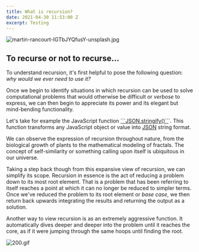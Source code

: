 ```yaml
---
title: What is recursion?
date: 2021-04-30 11:53:00 Z
excerpt: Testing
---
```


![martin-rancourt-IGTbJYQfusY-unsplash.jpg](/uploads/martin-rancourt-IGTbJYQfusY-unsplash.jpg)

## To recurse or not to recurse...

To understand recursion, it's first helpful to pose the following question: *why would we ever need to use it?*

Once we begin to identify situations in which recursion can be used to solve computational problems that would otherwise be difficult or *verbose* to express, we can then begin to appreciate its power and its elegant but mind-bending functionality.

Let's take for example the JavaScript function [```JSON.stringify()``](https://developer.mozilla.org/en-US/docs/Web/JavaScript/Reference/Global_Objects/JSON/stringify)`. This function transforms any JavaScript object or value into [JSON](https://www.json.org/json-en.html) string format.

We can observe the expression of recursion throughout nature, from the biological growth of plants to the mathematical modeling of fractals. The concept of self-similarity or something calling upon itself is ubiquitous in our universe.

Taking a step back though from this expansive view of recursion, we can simplify its scope. Recursion in essence is the act of reducing a problem down to its most root element. That is a problem that has been referring to itself reaches a point at which it can no longer be reduced to simpler terms. Once we've reduced the problem to its root element or *base case*, we then return back upwards integrating the results and returning the output as a solution.

Another way to view recursion is as an extremely aggressive function. It automatically dives deeper and deeper into the problem until it reaches the core, as if it were jumping through the same hoops until finding the root.

![200.gif](/uploads/200.gif)

    
   
